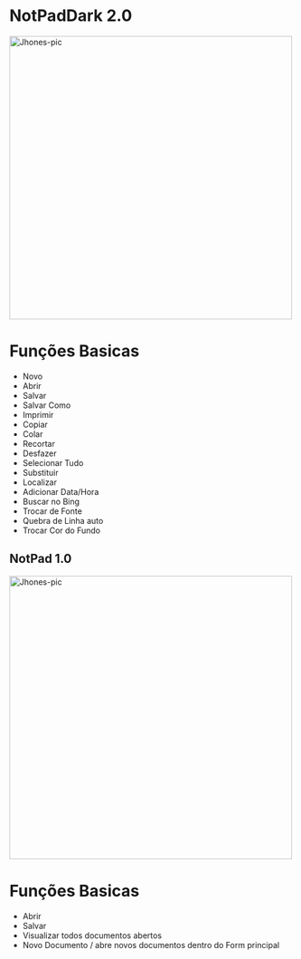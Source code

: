 # NotPadDark 2.0
<img align="center" alt="Jhones-pic" height="500" src="https://imgur.com/9nPQOoi.gif">

##

# Funções Basicas
* Novo
* Abrir
* Salvar
* Salvar Como
* Imprimir
* Copiar
* Colar
* Recortar
* Desfazer
* Selecionar Tudo
* Substituir
* Localizar
* Adicionar Data/Hora
* Buscar no Bing
* Trocar de Fonte
* Quebra de Linha auto
* Trocar Cor do Fundo
##

## NotPad 1.0
<img align="center" alt="Jhones-pic" height="500" src="https://live.staticflickr.com/65535/52075738864_45373d4a8e_c.jpg">

# Funções Basicas
* Abrir
* Salvar
* Visualizar todos documentos abertos
* Novo Documento / abre novos documentos dentro do Form principal
